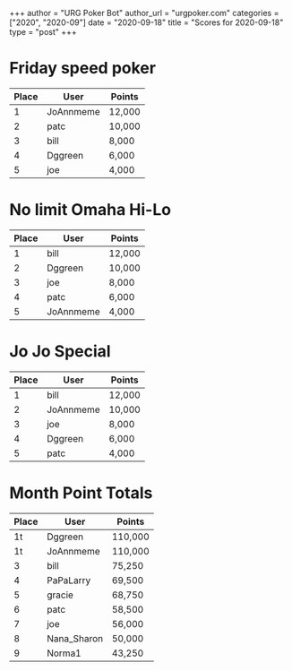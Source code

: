 +++
author = "URG Poker Bot"
author_url = "urgpoker.com"
categories = ["2020", "2020-09"]
date = "2020-09-18"
title = "Scores for 2020-09-18"
type = "post"
+++
# Friday speed poker

| Place | User | Points |
|-------|------|--------|
| 1 | JoAnnmeme | 12,000 |
| 2 | patc | 10,000 |
| 3 | bill | 8,000 |
| 4 | Dggreen | 6,000 |
| 5 | joe | 4,000 |

# No limit Omaha Hi-Lo

| Place | User | Points |
|-------|------|--------|
| 1 | bill | 12,000 |
| 2 | Dggreen | 10,000 |
| 3 | joe | 8,000 |
| 4 | patc | 6,000 |
| 5 | JoAnnmeme | 4,000 |

# Jo Jo Special

| Place | User | Points |
|-------|------|--------|
| 1 | bill | 12,000 |
| 2 | JoAnnmeme | 10,000 |
| 3 | joe | 8,000 |
| 4 | Dggreen | 6,000 |
| 5 | patc | 4,000 |

# Month Point Totals

| Place | User | Points |
|-------|------|--------|
| 1t | Dggreen | 110,000 |
| 1t | JoAnnmeme | 110,000 |
| 3 | bill | 75,250 |
| 4 | PaPaLarry | 69,500 |
| 5 | gracie | 68,750 |
| 6 | patc | 58,500 |
| 7 | joe | 56,000 |
| 8 | Nana_Sharon | 50,000 |
| 9 | Norma1 | 43,250 |

